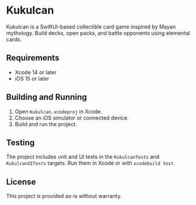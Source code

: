 # Kukulcan

Kukulcan is a SwiftUI-based collectible card game inspired by Mayan mythology. Build decks, open packs, and battle opponents using elemental cards.

## Requirements
- Xcode 14 or later
- iOS 15 or later

## Building and Running
1. Open `Kukulcan.xcodeproj` in Xcode.
2. Choose an iOS simulator or connected device.
3. Build and run the project.

## Testing
The project includes unit and UI tests in the `KukulcanTests` and `KukulcanUITests` targets. Run them in Xcode or with `xcodebuild test`.

## License
This project is provided as-is without warranty.
